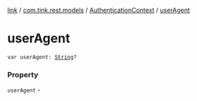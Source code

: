 [link](../../index.md) / [com.tink.rest.models](../index.md) / [AuthenticationContext](index.md) / [userAgent](./user-agent.md)

# userAgent

`var userAgent: `[`String`](https://kotlinlang.org/api/latest/jvm/stdlib/kotlin/-string/index.html)`?`

### Property

`userAgent` - 